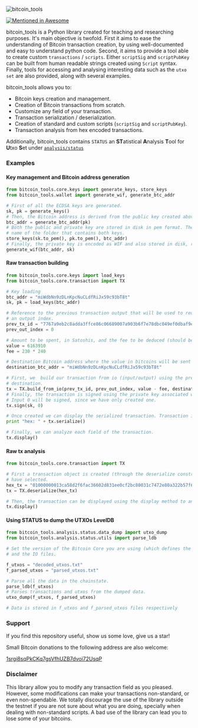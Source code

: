 ![bitcoin_tools](https://srgi.me/assets/images/bitcoin_tools_logo.png)


[![Mentioned in Awesome](https://awesome.re/mentioned-badge.svg)](https://github.com/igorbarinov/awesome-bitcoin)

bitcoin_tools is a Python library created for teaching and researching purposes. It's main objective is twofold. First it 
aims to ease the understanding of Bitcoin transaction creation, by using well-documented and easy to understand
python code. Second, it aims to provide a tool able to create custom `transactions` / `scripts`. Either `scriptSig` and 
`scriptPubKey` can be built from human readable strings created using `Script` syntax. Finally, tools for accessing and 
analysing interesting data such as the `utxo set` are also provided, along with several examples.

bitcoin_tools allows you to:

* Bitcoin keys creation and management.
* Creation of Bitcoin transactions from scratch.
* Customize any field of your transaction.
* Transaction serialization / deserialization.
* Creation of standard and custom scripts (`scriptSig` and `scriptPubKey`).
* Transaction analysis from hex encoded transactions.

Additionally, bitcoin_tools contains ``STATUS`` an
**ST**atistical **A**nalysis **T**ool for **U**txo **S**et under [`analysis/status`](bitcoin_tools/analysis/status)

### Examples

#### Key management and Bitcoin address generation
```python
from bitcoin_tools.core.keys import generate_keys, store_keys
from bitcoin_tools.wallet import generate_wif, generate_btc_addr

# First of all the ECDSA keys are generated.
sk, pk = generate_keys()
# Then, the Bitcoin address is derived from the public key created above.
btc_addr = generate_btc_addr(pk)
# Both the public and private key are stored in disk in pem format. The Bitcoin address is used as an identifier in the
# name of the folder that contains both keys.
store_keys(sk.to_pem(), pk.to_pem(), btc_addr)
# Finally, the private key is encoded as WIF and also stored in disk, ready to be imported in a wallet.
generate_wif(btc_addr, sk)
```

#### Raw transaction building  
```python
from bitcoin_tools.core.keys import load_keys
from bitcoin_tools.core.transaction import TX

# Key loading
btc_addr = "miWdbNn9zDLnKpcNuCLdfRiJx59c93bT8t"
sk, pk = load_keys(btc_addr)

# Reference to the previous transaction output that will be used to redeem and spend the funds, consisting on an id and
# an output index.
prev_tx_id = "7767a9eb2c8adda3ffce86c06689007a903b6f7e78dbc049ef0dbaf9eeebe075"
prev_out_index = 0

# Amount to be spent, in Satoshis, and the fee to be deduced (should be calculated).
value = 6163910
fee = 230 * 240

# Destination Bitcoin address where the value in bitcoins will be sent and locked until the owner redeems it.
destination_btc_addr = "miWdbNn9zDLnKpcNuCLdfRiJx59c93bT8t"

# First, we  build our transaction from io (input/output) using the previous transaction references, the value, and the
# destination.
tx = TX.build_from_io(prev_tx_id, prev_out_index, value - fee, destination_btc_addr)
# Finally, the transaction is signed using the private key associated with the Bitcoin address from each input.
# Input 0 will be signed, since we have only created one.
tx.sign(sk, 0)

# Once created we can display the serialized transaction. Transaction is now ready to be broadcast.
print "hex: " + tx.serialize()

# Finally, we can analyze each field of the transaction.
tx.display()
```
#### Raw tx analysis

```python
from bitcoin_tools.core.transaction import TX

# First a transaction object is created (through the deserialize constructor) by deserializing the hex transaction we
# have selected.
hex_tx = "01000000013ca58d2f6fac36602d831ee0cf2bc80031c7472e80a322b57f614c5ce9142b71000000006b483045022100f0331d85cb7f7ec1bedc41f50c695d654489458e88aec0076fbad5d8aeda1673022009e8ca2dda1d6a16bfd7133b0008720145dacccb35c0d5c9fc567e52f26ca5f7012103a164209a7c23227fcd6a71c51efc5b6eb25407f4faf06890f57908425255e42bffffffff0241a20000000000001976a914e44839239ab36f5bc67b2079de00ecf587233ebe88ac74630000000000001976a914dc7016484646168d99e49f907c86c271299441c088ac00000000"
tx = TX.deserialize(hex_tx)

# Then, the transaction can be displayed using the display method to analyze how it's been constructed.
tx.display()
``` 

#### Using STATUS to dump the UTXOs LevelDB
```python
from bitcoin_tools.analysis.status.data_dump import utxo_dump
from bitcoin_tools.analysis.status.utils import parse_ldb

# Set the version of the Bitcoin Core you are using (which defines the chainstate format)
# and the IO files.

f_utxos = "decoded_utxos.txt"
f_parsed_utxos = "parsed_utxos.txt"

# Parse all the data in the chainstate.
parse_ldb(f_utxos)
# Parses transactions and utxos from the dumped data.
utxo_dump(f_utxos, f_parsed_utxos)

# Data is stored in f_utxos and f_parsed_utxos files respectively
```

### Support

If you find this repository useful, show us some love, give us a star!

Small Bitcoin donations to the following address are also welcome:

[1srgi8sqPkCKq7gsVfhUZB7dvoi72UsqP](https://blockchain.info/address/1srgi8sqPkCKq7gsVfhUZB7dvoi72UsqP)

### Disclaimer

This library allow you to modify any transaction field as you pleased. However, some modifications can make your 
transactions non-standard, or even non-spendable. We totally discourage the  use of the library outside the testnet if 
you are not sure about what you are doing, specially when dealing with non-standard scripts. A bad use of the library 
can lead you to lose some of your bitcoins.




